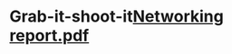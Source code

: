 # Grab-it-shoot-it[Networking report.pdf](https://github.com/MasterVrou/Grab-it-shoot-it/files/10239155/Networking.report.pdf)
